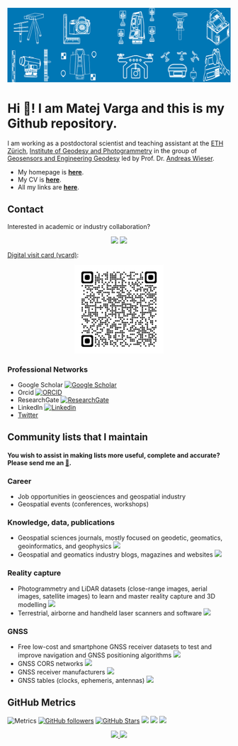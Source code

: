[<img src="https://github.com/mvarga1989/mvarga1989/blob/main/Twitter_heading-min.png"/>]()

# Hi 👋! I am Matej Varga and this is my Github repository. 
I am working as a postdoctoral scientist and teaching assistant at the [ETH Zürich](https://ethz.ch/de.html), [Institute of Geodesy and Photogrammetry](https://igp.ethz.ch/) in the group of [Geosensors and Engineering Geodesy](https://gseg.igp.ethz.ch/) led by Prof. Dr. [Andreas Wieser](https://gseg.igp.ethz.ch/people/group-head/prof-dr--andreas-wieser.html).
- My homepage is [**here**](https://mvarga1989.github.io/Matej_Varga/).
- My CV is [**here**](https://drive.google.com/file/d/0B_VRy7Z0L1BJWl9MaW43bnJaSFk/view?usp=sharing&resourcekey=0-ESGCxB8uDrtY4nJ2B8ws0w).
- All my links are [**here**](https://mvarga1989.github.io/mvarga1989_linktree/).
 
## Contact

Interested in academic or industry collaboration?
<div align="center">
  <a href="http://hr.linkedin.com/in/vargamatej/" target="_blank"><img src="https://img.shields.io/badge/-LinkedIn-%230077B5?style=for-the-badge&logo=linkedin&logoColor=white" target="_blank"></a>
  <a href = "mailto:mvarga1989@gmail.com"><img src="https://img.shields.io/badge/-Gmail-%23333?style=for-the-badge&logo=gmail&logoColor=white" target="_blank"></a>
 
</div>

[Digital visit card (vcard)](https://github.com/mvarga1989/mvarga1989_linktree/blob/main/images/Matej_Varga_ETH.vcf):
<p align="center">
<img src="/QR_code_vcard_vcf.png" alt="alt text" width="200px">
</p>

### Professional Networks
- Google Scholar [![Google Scholar](http://img.shields.io/badge/--4285F4?style=plastic&logo=Google-Scholar&logoColor=white)](https://scholar.google.com/citations?user=2W9hgJ8AAAAJ)
- Orcid [![ORCID](https://img.shields.io/badge/-0000--0002--3453--169X-A6CE39?style=plastic&logo=ORCID&logoColor=white)](http://orcid.org/0000-0002-3453-169X)
- ResearchGate [![ResearchGate](http://img.shields.io/badge/--00CCBB?style=plastic&logo=ResearchGate&logoColor=white)](https://www.researchgate.net/profile/Matej_Varga)
- LinkedIn [![Linkedin](https://img.shields.io/badge/-Matej%20Varga-0077B5?style=plastic&logo=Linkedin&logoColor=white)](http://hr.linkedin.com/in/vargamatej)
- [Twitter](https://twitter.com/mvarga17)

## Community lists that I maintain

#### You wish to assist in making lists more useful, complete and accurate? Please send me an [:e-mail:](mailto:mvarga1989@gmail.com).

### Career
- Job opportunities in geosciences and geospatial industry [](https://github.com/mvarga1989/Awesome_Geospatial_jobs)
- Geospatial events (conferences, workshops) [](https://github.com/mvarga1989/Geoevents.git)

### Knowledge, data, publications
- Geospatial sciences journals, mostly focused on geodetic, geomatics, geoinformatics, and geophysics ![](https://github.com/mvarga1989/Geodetic_and_Geomatics_Journals)
- Geospatial and geomatics industry blogs, magazines and websites ![](https://github.com/mvarga1989/The-list-of-geospatial-magazines)

### Reality capture
- Photogrammetry and LiDAR datasets (close-range images, aerial images, satellite images) to learn and master reality capture and 3D modelling ![](https://github.com/mvarga1989/Datasets_Reality_capture_3Dmodelling.git)
- Terrestrial, airborne and handheld laser scanners and software ![](https://github.com/mvarga1989/Awesome_Laser_scanners)

### GNSS
- Free low-cost and smartphone GNSS receiver datasets to test and improve navigation and GNSS positioning algorithms ![](https://github.com/mvarga1989/Awesome_list_of_free_smartphone_GNSS_datasets)
- GNSS CORS networks ![](https://github.com/mvarga1989/The-list-of-GNSS-CORS-RTK-networks)
- GNSS receiver manufacturers ![](https://github.com/mvarga1989/Awesome_GNSSreceivers)
- GNSS tables (clocks, ephemeris, antennas) ![](https://github.com/mvarga1989/An_awesome_list_of_GNSS_tables)


## GitHub Metrics
![Metrics](https://metrics.lecoq.io/mvarga1989?template=classic&base.header=0&gists=1&lines=1&config.timezone=America%2FToronto)
[![GitHub followers](https://img.shields.io/github/followers/mvarga1989?logo=GitHub&style=for-the-badge)](https://github.com/mvarga1989)
[![GitHub Stars](https://img.shields.io/github/stars/mvarga1989?logo=github&style=for-the-badge)](https://github.com/mvarga1989) 
![](https://github-profile-summary-cards.vercel.app/api/cards/profile-details?username=mvarga1989)
![](https://github-profile-summary-cards.vercel.app/api/cards/repos-per-language?username=mvarga1989)
![](https://github-profile-summary-cards.vercel.app/api/cards/most-commit-language?username=mvarga1989)


<div align="center">
  <a href="https://github.com/mvarga1989">
  <img height="180em" src="https://github-readme-stats.vercel.app/api?username=mvarga1989&show_icons=true&theme=normal&include_all_commits=true&count_private=true"/>
  <img height="180em" src="https://github-readme-stats.vercel.app/api/top-langs/?username=mvarga1989&layout=compact&langs_count=7"/>
</div>
</div>